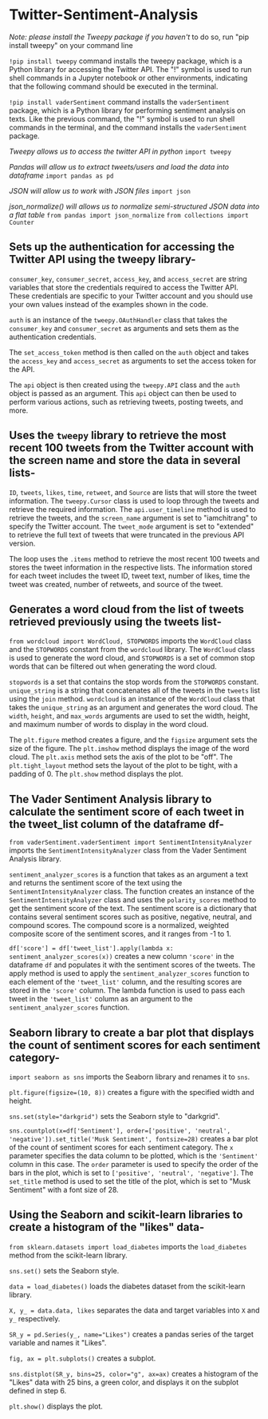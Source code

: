 # Twitter-Sentiment-Analysis

*Note: please install the Tweepy package if you haven't* 
to do so, run "pip install tweepy" on your command line

`!pip install tweepy` command installs the tweepy package, which is a Python library for accessing the Twitter API. The "!" symbol is used to run shell commands in a Jupyter notebook or other environments, indicating that the following command should be executed in the terminal.

`!pip install vaderSentiment` command installs the `vaderSentiment` package, which is a Python library for performing sentiment analysis on texts. Like the previous command, the "!" symbol is used to run shell commands in the terminal, and the command installs the `vaderSentiment` package.


*Tweepy allows us to access the twitter API in python*
`import tweepy`

*Pandas will allow us to extract tweets/users and load the data into dataframe*
`import pandas as pd`

*JSON will allow us to work with JSON files*
`import json`

*json_normalize() will allows us to normalize semi-structured JSON data into a flat table*
`from pandas import json_normalize`
`from collections import Counter`


## Sets up the authentication for accessing the Twitter API using the tweepy library-
`consumer_key`, `consumer_secret`, `access_key`, and `access_secret` are string variables that store the credentials required to access the Twitter API. These credentials are specific to your Twitter account and you should use your own values instead of the examples shown in the code.

`auth` is an instance of the `tweepy.OAuthHandler` class that takes the `consumer_key` and `consumer_secret` as arguments and sets them as the authentication credentials.

The `set_access_token` method is then called on the `auth` object and takes the `access_key` and `access_secret` as arguments to set the access token for the API.

The `api` object is then created using the `tweepy.API` class and the `auth` object is passed as an argument. This `api` object can then be used to perform various actions, such as retrieving tweets, posting tweets, and more.



## Uses the `tweepy` library to retrieve the most recent 100 tweets from the Twitter account with the screen name  and store the data in several lists-

`ID`, `tweets`, `likes`, `time`, `retweet`, and `Source` are lists that will store the tweet information.
The `tweepy.Cursor` class is used to loop through the tweets and retrieve the required information. The `api.user_timeline` method is used to retrieve the tweets, and the `screen_name` argument is set to "iamchitrang" to specify the Twitter account. The `tweet_mode` argument is set to "extended" to retrieve the full text of tweets that were truncated in the previous API version.

The loop uses the `.items` method to retrieve the most recent 100 tweets and stores the tweet information in the respective lists. The information stored for each tweet includes the tweet ID, tweet text, number of likes, time the tweet was created, number of retweets, and source of the tweet.

## Generates a word cloud from the list of tweets retrieved previously using the tweets list-
`from wordcloud import WordCloud, STOPWORDS` imports the `WordCloud` class and the `STOPWORDS` constant from the `wordcloud` library. The `WordCloud` class is used to generate the word cloud, and `STOPWORDS` is a set of common stop words that can be filtered out when generating the word cloud.

`stopwords` is a set that contains the stop words from the `STOPWORDS` constant.
`unique_string` is a string that concatenates all of the tweets in the `tweets` list using the `join` method.
`wordcloud` is an instance of the `WordCloud` class that takes the `unique_string` as an argument and generates the word cloud. The `width`, `height`, and `max_words` arguments are used to set the width, height, and maximum number of words to display in the word cloud.

The `plt.figure` method creates a figure, and the `figsize` argument sets the size of the figure.
The `plt.imshow` method displays the image of the word cloud.
The `plt.axis` method sets the axis of the plot to be "off".
The `plt.tight_layout` method sets the layout of the plot to be tight, with a padding of 0.
The `plt.show` method displays the plot.



## The Vader Sentiment Analysis library to calculate the sentiment score of each tweet in the tweet_list column of the dataframe df-

`from vaderSentiment.vaderSentiment import SentimentIntensityAnalyzer` imports the `SentimentIntensityAnalyzer` class from the Vader Sentiment Analysis library.

`sentiment_analyzer_scores` is a function that takes as an argument a text and returns the sentiment score of the text using the `SentimentIntensityAnalyzer` class. The function creates an instance of the `SentimentIntensityAnalyzer` class and uses the `polarity_scores` method to get the sentiment score of the text. The sentiment score is a dictionary that contains several sentiment scores such as positive, negative, neutral, and compound scores. The compound score is a normalized, weighted composite score of the sentiment scores, and it ranges from -1 to 1.

`df['score'] = df['tweet_list'].apply(lambda x: sentiment_analyzer_scores(x))` creates a new column `'score'` in the dataframe `df` and populates it with the sentiment scores of the tweets. The apply method is used to apply the `sentiment_analyzer_scores` function to each element of the `'tweet_list'` column, and the resulting scores are stored in the `'score'` column. The lambda function is used to pass each tweet in the `'tweet_list'` column as an argument to the `sentiment_analyzer_scores` function.

## Seaborn library to create a bar plot that displays the count of sentiment scores for each sentiment category-

`import seaborn as sns` imports the Seaborn library and renames it to `sns`.

`plt.figure(figsize=(10, 8))` creates a figure with the specified width and height.

`sns.set(style="darkgrid")` sets the Seaborn style to "darkgrid".

`sns.countplot(x=df['Sentiment'], order=['positive', 'neutral', 'negative']).set_title('Musk Sentiment', fontsize=28)` creates a bar plot of the count of sentiment scores for each sentiment category. The `x` parameter specifies the data column to be plotted, which is the `'Sentiment'` column in this case. The `order` parameter is used to specify the order of the bars in the plot, which is set to `['positive', 'neutral', 'negative']`. The `set_title` method is used to set the title of the plot, which is set to "Musk Sentiment" with a font size of 28.


## Using the Seaborn and scikit-learn libraries to create a histogram of the "likes" data-

`from sklearn.datasets import load_diabetes` imports the `load_diabetes` method from the scikit-learn library.

`sns.set()` sets the Seaborn style.

`data = load_diabetes()` loads the diabetes dataset from the scikit-learn library.

`X, y_ = data.data, likes` separates the data and target variables into `X` and `y_` respectively.

`SR_y = pd.Series(y_, name="Likes")` creates a pandas series of the target variable and names it "Likes".

`fig, ax = plt.subplots()` creates a subplot.

`sns.distplot(SR_y, bins=25, color="g", ax=ax)` creates a histogram of the "Likes" data with 25 bins, a green color, and displays it on the subplot defined in step 6.

`plt.show()` displays the plot.



